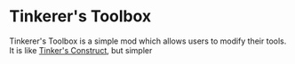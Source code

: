# Tinkerer's Toolbox

Tinkerer's Toolbox is a simple mod which allows users to modify their tools. It is
like [Tinker's Construct](https://github.com/SlimeKnights/TinkersConstruct), but simpler 
